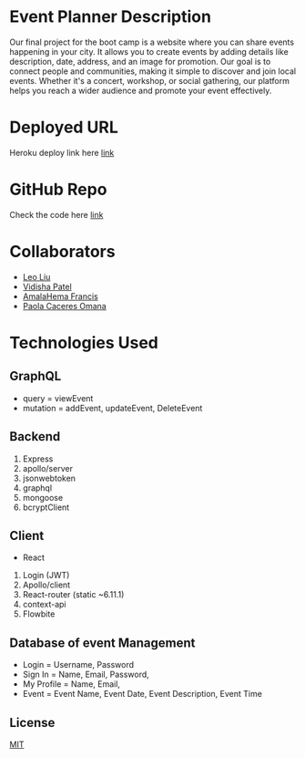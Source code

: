 # Event Planner Description
Our final project for the boot camp is a website where you can share events happening in your city. It allows you to create events by adding details like description, date, address, and an image for promotion. Our goal is to connect people and communities, making it simple to discover and join local events. Whether it's a concert, workshop, or social gathering, our platform helps you reach a wider audience and promote your event effectively.

# Deployed URL
Heroku deploy link here [link](https://flawlessfunction.herokuapp.com/)

# GitHub Repo
Check the code here [link](https://github.com/Vidishap95/Event-Planner) 

# Collaborators
* [Leo Liu](https://github.com/ALeoVerseau)
* [Vidisha Patel](https://github.com/Vidishap95)
* [AmalaHema Francis](https://github.com/amalahema)
* [Paola Caceres Omana](https://github.com/paolacaceresoma)

# Technologies Used
## GraphQL
* query = viewEvent
* mutation  = addEvent, updateEvent, DeleteEvent

## Backend
1. Express
2. apollo/server
3. jsonwebtoken
4. graphql
5. mongoose
6. bcryptClient

## Client 
* React
1. Login (JWT)
2. Apollo/client
3. React-router (static ~6.11.1)
4. context-api
5. Flowbite

## Database of event Management
* Login = Username, Password
* Sign In = Name, Email, Password,
* My Profile = Name, Email, 
* Event = Event Name, Event Date, Event Description, Event Time

## License
[MIT](https://choosealicense.com/licenses/mit/)



